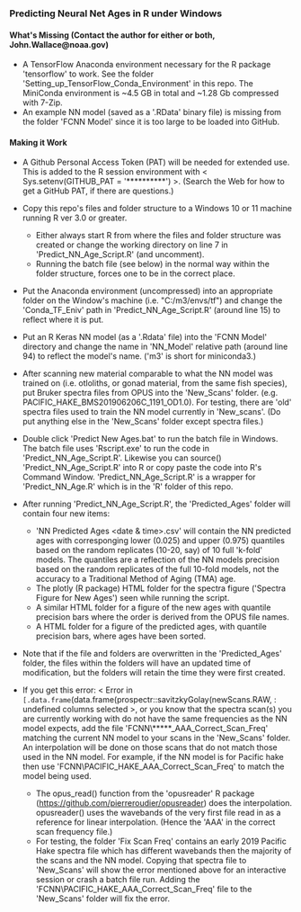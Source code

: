 <h3 >Predicting Neural Net Ages in R under Windows </h3>

<h4> What's Missing (Contact the author for either or both, John.Wallace@noaa.gov)</h4>
  
- A TensorFlow Anaconda environment necessary for the R package 'tensorflow' to work. See the folder 'Setting_up_TensorFlow_Conda_Environment' in this repo. The MiniConda environment is ~4.5 GB in total and ~1.28 Gb compressed with 7-Zip.
- An example NN model (saved as a '.RData' binary file) is missing from the folder 'FCNN Model' since it is too large to be loaded into GitHub.
  
<h4> Making it Work </h4>

- A Github Personal Access Token (PAT) will be needed for extended use. This is added to the R session environment with < Sys.setenv(GITHUB_PAT = '**********') >. (Search the Web for how to get a GitHub PAT, if there are questions.)

- Copy this repo's files and folder structure to a Windows 10 or 11 machine running R ver 3.0 or greater.
  - Either always start R from where the files and folder structure was created or change the working directory on line 7 in 'Predict_NN_Age_Script.R' (and uncomment).
  - Running the batch file (see below) in the normal way within the folder structure, forces one to be in the correct place.
- Put the Anaconda environment (uncompressed) into an appropriate folder on the Window's machine (i.e. "C:/m3/envs/tf") and change the 'Conda_TF_Eniv' path in 'Predict_NN_Age_Script.R' (around line 15) to reflect where it is put.
- Put an R Keras NN model (as a '.Rdata' file) into the 'FCNN Model' directory and change the name in 'NN_Model' relative path (around line 94) to reflect the model's name. ('m3' is short for miniconda3.)
- After scanning new material comparable to what the NN model was trained on (i.e. otloliths, or gonad material, from the same fish species), put Bruker spectra files from OPUS into the 'New_Scans' folder. (e.g. PACIFIC_HAKE_BMS201906206C_1191_OD1.0). For testing, there are 'old' spectra files used to train the NN model currently in 'New_scans'.  (Do put anything else in the 'New_Scans' folder except spectra files.)
- Double click 'Predict New Ages.bat' to run the batch file in Windows. The batch file uses 'Rscript.exe' to run the code in 'Predict_NN_Age_Script.R'. Likewise you can source() 'Predict_NN_Age_Script.R' into R or copy paste the code into R's Command Window. 'Predict_NN_Age_Script.R' is a wrapper for 'Predict_NN_Age.R' which is in the 'R' folder of this repo.
- After running 'Predict_NN_Age_Script.R', the 'Predicted_Ages' folder will contain four new items:
  - 'NN Predicted Ages <date & time>.csv' will contain the NN predicted ages with corresponging lower (0.025) and upper (0.975) quantiles based on the random replicates (10-20, say) of 10 full 'k-fold' models. The quantiles are a reflection of the NN models precision based on the random replicates of the full 10-fold models, not the accuracy to a Traditional Method of Aging (TMA) age.
  - The plotly (R package) HTML folder for the spectra figure ('Spectra Figure for New Ages') seen while running the script.
  - A similar HTML folder for a figure of the new ages with quantile precision bars where the order is derived from the OPUS file names.
  - A HTML folder for a figure of the predicted ages, with quantile precision bars, where ages have been sorted.
- Note that if the file and folders are overwritten in the 'Predicted_Ages' folder, the files within the folders will have an updated time of modification, but the folders will retain the time they were first created.

- If you get this error: < Error in `[.data.frame`(data.frame(prospectr::savitzkyGolay(newScans.RAW, : undefined columns selected >, or you know that the spectra scan(s) you are currently working with do not have the same frequencies as the NN model expects, add the file 'FCNN\\*****_AAA_Correct_Scan_Freq' matching the current NN model to your scans in the 'New_Scans' folder. An interpolation will be done on those scans that do not match those used in the NN model. For example, if the NN model is for Pacific hake then use 'FCNN\PACIFIC_HAKE_AAA_Correct_Scan_Freq' to match the model being used.
  - The opus_read() function from the 'opusreader' R package (https://github.com/pierreroudier/opusreader) does the interpolation. opusreader() uses the wavebands of the very first file read in as a reference for linear interpolation. (Hence the 'AAA' in the correct scan frequency file.)
  - For testing, the folder 'Fix Scan Freq' contains an early 2019 Pacific Hake spectra file which has different wavebands then the majority of the scans and the NN model. Copying that spectra file to 'New_Scans' will show the error mentioned above for an interactive session or crash a batch file run. Adding the 'FCNN\\PACIFIC_HAKE_AAA_Correct_Scan_Freq' file to the 'New_Scans' folder will fix the error.
